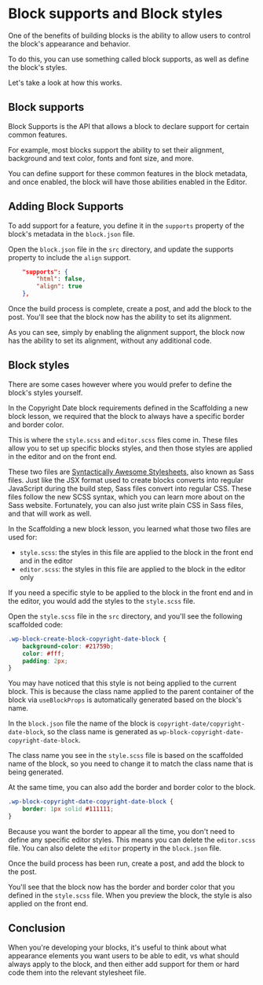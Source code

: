 # Block supports and Block styles

One of the benefits of building blocks is the ability to allow users to control the block's appearance and behavior. 

To do this, you can use something called block supports, as well as define the block's styles. 

Let's take a look at how this works.

## Block supports

Block Supports is the API that allows a block to declare support for certain common features. 

For example, most blocks support the ability to set their alignment, background and text color, fonts and font size, and more.

You can define support for these common features in the block metadata, and once enabled, the block will have those abilities enabled in the Editor.

## Adding Block Supports

To add support for a feature, you define it in the `supports` property of the block's metadata in the `block.json` file.

Open the `block.json` file in the `src` directory, and update the supports property to include the `align` support.

```json
	"supports": {
		"html": false,
		"align": true
	},
```

Once the build process is complete, create a post, and add the block to the post. You'll see that the block now has the ability to set its alignment.

As you can see, simply by enabling the alignment support, the block now has the ability to set its alignment, without any additional code.

## Block styles

There are some cases however where you would prefer to define the block's styles yourself. 

In the Copyright Date block requirements defined in the Scaffolding a new block lesson, we required that the block to always have a specific border and border color.

This is where the `style.scss` and `editor.scss` files come in. These files allow you to set up specific blocks styles, and then those styles are applied in the editor and on the front end.

These two files are [Syntactically Awesome Stylesheets](https://sass-lang.com/), also known as Sass files. Just like the JSX format used to create blocks converts into regular JavaScript during the build step, Sass files convert into regular CSS. These files follow the new SCSS syntax, which you can learn more about on the Sass website. Fortunately, you can also just write plain CSS in Sass files, and that will work as well.

In the Scaffolding a new block lesson, you learned what those two files are used for:

 - `style.scss`: the styles in this file are applied to the block in the front end and in the editor
 - `editor.scss`: the styles in this file are applied to the block in the editor only

If you need a specific style to be applied to the block in the front end and in the editor, you would add the styles to the `style.scss` file. 

Open the `style.scss` file in the `src` directory, and you'll see the following scaffolded code:

```scss
.wp-block-create-block-copyright-date-block {
	background-color: #21759b;
	color: #fff;
	padding: 2px;
}
```

You may have noticed that this style is not being applied to the current block. This is because the class name applied to the parent container of the block via `useBlockProps` is automatically generated based on the block's name.

In the `block.json` file the name of the block is `copyright-date/copyright-date-block`, so the class name is generated as `wp-block-copyright-date-copyright-date-block`.

The class name you see in the `style.scss` file is based on the scaffolded name of the block, so you need to change it to match the class name that is being generated.

At the same time, you can also add the border and border color to the block. 

```scss
.wp-block-copyright-date-copyright-date-block {
	border: 1px solid #111111;
}
```

Because you want the border to appear all the time, you don't need to define any specific editor styles. This means you can delete the `editor.scss` file. You can also delete the `editor` property in the `block.json` file. 

Once the build process has been run, create a post, and add the block to the post. 

You'll see that the block now has the border and border color that you defined in the `style.scss` file. When you preview the block, the style is also applied on the front end.

## Conclusion

When you're developing your blocks, it's useful to think about what appearance elements you want users to be able to edit, vs what should always apply to the block, and then either add support for them or hard code them into the relevant stylesheet file. 
